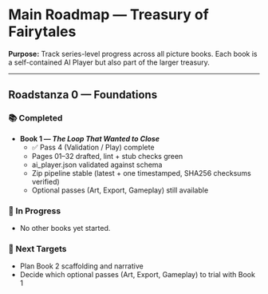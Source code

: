 # Main Roadmap — Treasury of Fairytales

**Purpose:** Track series-level progress across all picture books.
Each book is a self-contained AI Player but also part of the larger treasury.

---

## Roadstanza 0 — Foundations

### 📚 Completed
- **Book 1 — *The Loop That Wanted to Close***
  - ✅ Pass 4 (Validation / Play) complete
  - Pages 01–32 drafted, lint + stub checks green
  - ai_player.json validated against schema
  - Zip pipeline stable (latest + one timestamped, SHA256 checksums verified)
  - Optional passes (Art, Export, Gameplay) still available

### 🚧 In Progress
- No other books yet started.

### 🎯 Next Targets
- Plan Book 2 scaffolding and narrative
- Decide which optional passes (Art, Export, Gameplay) to trial with Book 1
